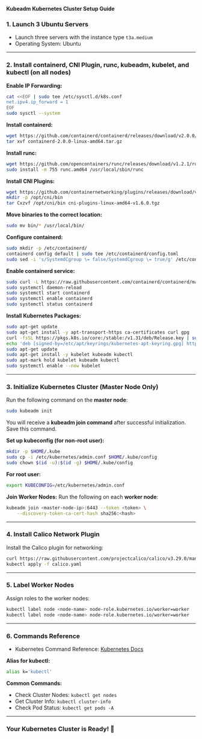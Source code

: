 **Kubeadm Kubernetes Cluster Setup Guide**

### **1. Launch 3 Ubuntu Servers**
- Launch three servers with the instance type `t3a.medium`
- Operating System: Ubuntu

---

### **2. Install containerd, CNI Plugin, runc, kubeadm, kubelet, and kubectl (on all nodes)**

**Enable IP Forwarding:**
```bash
cat <<EOF | sudo tee /etc/sysctl.d/k8s.conf
net.ipv4.ip_forward = 1
EOF
sudo sysctl --system
```

**Install containerd:**
```bash
wget https://github.com/containerd/containerd/releases/download/v2.0.0/containerd-2.0.0-linux-amd64.tar.gz
tar xvf containerd-2.0.0-linux-amd64.tar.gz
```

**Install runc:**
```bash
wget https://github.com/opencontainers/runc/releases/download/v1.2.1/runc.amd64
sudo install -m 755 runc.amd64 /usr/local/sbin/runc
```

**Install CNI Plugins:**
```bash
wget https://github.com/containernetworking/plugins/releases/download/v1.6.0/cni-plugins-linux-amd64-v1.6.0.tgz
mkdir -p /opt/cni/bin
tar Cxzvf /opt/cni/bin cni-plugins-linux-amd64-v1.6.0.tgz
```

**Move binaries to the correct location:**
```bash
sudo mv bin/* /usr/local/bin/
```

**Configure containerd:**
```bash
sudo mkdir -p /etc/containerd/
containerd config default | sudo tee /etc/containerd/config.toml
sudo sed -i 's/SystemdCgroup \= false/SystemdCgroup \= true/g' /etc/containerd/config.toml
```

**Enable containerd service:**
```bash
sudo curl -L https://raw.githubusercontent.com/containerd/containerd/main/containerd.service -o /etc/systemd/system/containerd.service
sudo systemctl daemon-reload
sudo systemctl start containerd
sudo systemctl enable containerd
sudo systemctl status containerd
```

**Install Kubernetes Packages:**
```bash
sudo apt-get update
sudo apt-get install -y apt-transport-https ca-certificates curl gpg
curl -fsSL https://pkgs.k8s.io/core:/stable:/v1.31/deb/Release.key | sudo gpg --dearmor -o /etc/apt/keyrings/kubernetes-apt-keyring.gpg
echo 'deb [signed-by=/etc/apt/keyrings/kubernetes-apt-keyring.gpg] https://pkgs.k8s.io/core:/stable:/v1.31/deb/ /' | sudo tee /etc/apt/sources.list.d/kubernetes.list
sudo apt-get update
sudo apt-get install -y kubelet kubeadm kubectl
sudo apt-mark hold kubelet kubeadm kubectl
sudo systemctl enable --now kubelet
```

---

### **3. Initialize Kubernetes Cluster (Master Node Only)**
Run the following command on the **master node**:
```bash
sudo kubeadm init
```

You will receive a **kubeadm join command** after successful initialization. Save this command.

**Set up kubeconfig (for non-root user):**
```bash
mkdir -p $HOME/.kube
sudo cp -i /etc/kubernetes/admin.conf $HOME/.kube/config
sudo chown $(id -u):$(id -g) $HOME/.kube/config
```

**For root user:**
```bash
export KUBECONFIG=/etc/kubernetes/admin.conf
```

**Join Worker Nodes:**
Run the following on each **worker node**:
```bash
kubeadm join <master-node-ip>:6443 --token <token> \
    --discovery-token-ca-cert-hash sha256:<hash>
```

---

### **4. Install Calico Network Plugin**
Install the Calico plugin for networking:
```bash
curl https://raw.githubusercontent.com/projectcalico/calico/v3.29.0/manifests/calico.yaml -O
kubectl apply -f calico.yaml
```

---

### **5. Label Worker Nodes**
Assign roles to the worker nodes:
```bash
kubectl label node <node-name> node-role.kubernetes.io/worker=worker
kubectl label node <node-name> node-role.kubernetes.io/worker=worker
```

---

### **6. Commands Reference**
- Kubernetes Command Reference: [Kubernetes Docs](https://kubernetes.io/docs/reference/kubectl/quick-reference/)

**Alias for kubectl:**
```bash
alias k='kubectl'
```

**Common Commands:**
- Check Cluster Nodes: `kubectl get nodes`
- Get Cluster Info: `kubectl cluster-info`
- Check Pod Status: `kubectl get pods -A`

---

### **Your Kubernetes Cluster is Ready!** 🚀


